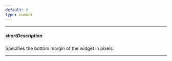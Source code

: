 ```yaml
---
default: 0
type: number
---
```

---
##### shortDescription
Specifies the bottom margin of the widget in pixels.

---
